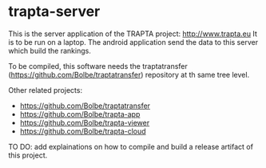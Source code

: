 # trapta-server

This is the server application of the TRAPTA project: http://www.trapta.eu
It is to be run on a laptop. The android application send the data to this server which build the rankings.

To be compiled, this software needs the traptatransfer (https://github.com/Bolbe/traptatransfer) repository at th same tree level.

Other related projects:
* https://github.com/Bolbe/traptatransfer
* https://github.com/Bolbe/trapta-app
* https://github.com/Bolbe/trapta-viewer
* https://github.com/Bolbe/trapta-cloud

TO DO: add explainations on how to compile and build a release artifact of this project.
